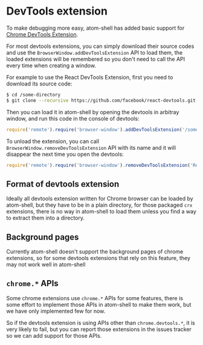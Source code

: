 # DevTools extension

To make debugging more easy, atom-shell has added basic support for
[Chrome DevTools Extension][devtools-extension].

For most devtools extensions, you can simply download their source codes and use
the `BrowserWindow.addDevToolsExtension` API to load them, the loaded extensions
will be remembered so you don't need to call the API every time when creating
a window.

For example to use the React DevTools Extension, first you need to download its
source code:

```bash
$ cd /some-directory
$ git clone --recursive https://github.com/facebook/react-devtools.git
```

Then you can load it in atom-shell by opening the devtools in arbitray window,
and run this code in the console of devtools:

```javascript
require('remote').require('browser-window').addDevToolsExtension('/some-directory/react-devtools')
```

To unload the extension, you can call `BrowserWindow.removeDevToolsExtension`
API with its name and it will disappear the next time you open the devtools:

```javascript
require('remote').require('browser-window').removeDevToolsExtension('React Developer Tools')
```

## Format of devtools extension

Ideally all devtools extension written for Chrome browser can be loaded by
atom-shell, but they have to be in a plain directory, for those packaged `crx`
extensions, there is no way in atom-shell to load them unless you find a way to
extract them into a directory.

## Background pages

Currently atom-shell doesn't support the background pages of chrome extensions,
so for some devtools extensions that rely on this feature, they may not work
well in atom-shell

## `chrome.*` APIs

Some chrome extensions use `chrome.*` APIs for some features, there is some
effort to implement those APIs in atom-shell to make them work, but we have
only implemented few for now.

So if the devtools extension is using APIs other than `chrome.devtools.*`, it is
very likely to fail, but you can report those extensions in the issues tracker
so we can add support for those APIs.

[devtools-extension]: https://developer.chrome.com/extensions/devtools
